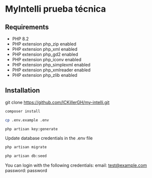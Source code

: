 # MyIntelli prueba técnica

## Requirements

-   PHP 8.2
-   PHP extension php_zip enabled
-   PHP extension php_xml enabled
-   PHP extension php_gd2 enabled
-   PHP extension php_iconv enabled
-   PHP extension php_simplexml enabled
-   PHP extension php_xmlreader enabled
-   PHP extension php_zlib enabled

## Installation

git clone https://github.com/ICKillerGH/my-intelli.git

```bash
composer install

cp .env.example .env

php artisan key:generate
```

Update database credentials in the .env file

```bash
php artisan migrate

php artisan db:seed
```

You can login with the following credentials:
email: test@example.com
password: password
